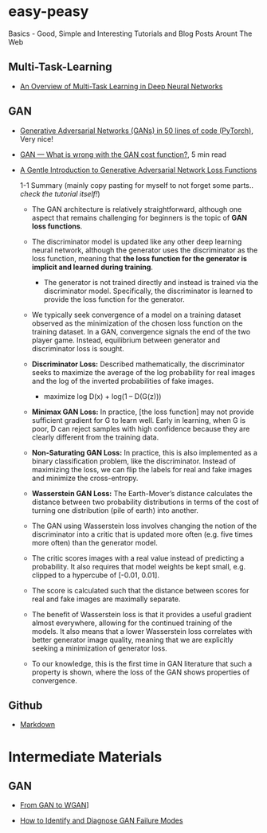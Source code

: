 # easy-peasy
Basics - Good, Simple and Interesting Tutorials and Blog Posts Arount The Web

## Multi-Task-Learning

* [An Overview of Multi-Task Learning in Deep Neural Networks](https://ruder.io/multi-task/index.html)

## GAN

* [Generative Adversarial Networks (GANs) in 50 lines of code (PyTorch)](https://medium.com/@devnag/generative-adversarial-networks-gans-in-50-lines-of-code-pytorch-e81b79659e3f), Very nice!
*  [GAN — What is wrong with the GAN cost function?](https://medium.com/@jonathan_hui/gan-what-is-wrong-with-the-gan-cost-function-6f594162ce01), 5 min read

* [A Gentle Introduction to Generative Adversarial Network Loss Functions](https://machinelearningmastery.com/generative-adversarial-network-loss-functions/)
  
  1-1 Summary (mainly copy pasting for myself to not forget some parts.. _check the tutorial itself!_)
    
    * The GAN architecture is relatively straightforward, although one aspect that remains challenging for beginners is the topic of **GAN loss functions**.
    
    * The discriminator model is updated like any other deep learning neural network, although the generator uses the discriminator as the loss function, meaning that **the loss function for the generator is implicit and learned during training**.
    
      * The generator is not trained directly and instead is trained via the discriminator model. Specifically, the discriminator is learned to provide the loss function for the generator.

    * We typically seek convergence of a model on a training dataset observed as the minimization of the chosen loss function on the training dataset. In a GAN, convergence signals the end of the two player game. Instead, equilibrium between generator and discriminator loss is sought.
    
    * **Discriminator Loss:** Described mathematically, the discriminator seeks to maximize the average of the log probability for real images and the log of the inverted probabilities of fake images.
      
      * maximize log D(x) + log(1 – D(G(z)))
    
    * **Minimax GAN Loss:** In practice, [the loss function] may not provide sufficient gradient for G to learn well. Early in learning, when G is poor, D can reject samples with high confidence because they are clearly different from the training data.
    
    * **Non-Saturating GAN Loss:** In practice, this is also implemented as a binary classification problem, like the discriminator. Instead of maximizing the loss, we can flip the labels for real and fake images and minimize the cross-entropy.
    
    * **Wasserstein GAN Loss:**  The Earth-Mover’s distance calculates the distance between two probability distributions in terms of the cost of turning one distribution (pile of earth) into another.
    
    * The GAN using Wasserstein loss involves changing the notion of the discriminator into a critic that is updated more often (e.g. five times more often) than the generator model.
    
    * The critic scores images with a real value instead of predicting a probability. It also requires that model weights be kept small, e.g. clipped to a hypercube of [-0.01, 0.01].
    
    * The score is calculated such that the distance between scores for real and fake images are maximally separate.
    
    * The benefit of Wasserstein loss is that it provides a useful gradient almost everywhere, allowing for the continued training of the models. It also means that a lower Wasserstein loss correlates with better generator image quality, meaning that we are explicitly seeking a minimization of generator loss.
    
    * To our knowledge, this is the first time in GAN literature that such a property is shown, where the loss of the GAN shows properties of convergence.
     
    
## Github

* [Markdown](https://guides.github.com/features/mastering-markdown/)

# Intermediate Materials

## GAN

* [From GAN to WGAN](https://arxiv.org/pdf/1904.08994.pdf)]

* [How to Identify and Diagnose GAN Failure Modes](https://machinelearningmastery.com/practical-guide-to-gan-failure-modes/)
